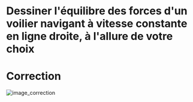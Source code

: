 ﻿# Dessiner l'équilibre des forces d'un voilier navigant à vitesse constante en ligne droite, à l'allure de votre choix

# Correction

![image_correction](./images/bilan_aero_hydro.png)